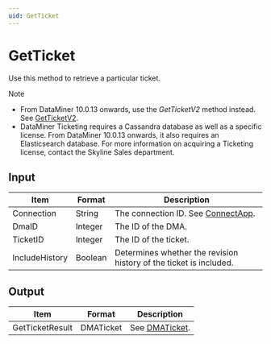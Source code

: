```yaml
---
uid: GetTicket
---
```


# GetTicket

Use this method to retrieve a particular ticket.

> [!NOTE]
> -  From DataMiner 10.0.13 onwards, use the *GetTicketV2* method instead. See [GetTicketV2](xref:GetTicketV2).
> -  DataMiner Ticketing requires a Cassandra database as well as a specific license. From DataMiner 10.0.13 onwards, it also requires an Elasticsearch database. For more information on acquiring a Ticketing license, contact the Skyline Sales department.

## Input

| Item           | Format  | Description                                                                      |
|----------------|---------|----------------------------------------------------------------------------------|
| Connection     | String  | The connection ID. See [ConnectApp](xref:ConnectApp). |
| DmaID          | Integer | The ID of the DMA.                                                               |
| TicketID       | Integer | The ID of the ticket.                                                            |
| IncludeHistory | Boolean | Determines whether the revision history of the ticket is included.               |

## Output

| Item            | Format    | Description                                             |
|-----------------|-----------|---------------------------------------------------------|
| GetTicketResult | DMATicket | See [DMATicket](xref:DMATicket). |
